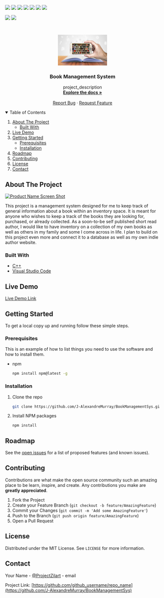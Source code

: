 
![](https://img.shields.io/badge/Excitement-High-red)
![](https://img.shields.io/badge/Maintained-Yes-indigo)
![](https://img.shields.io/badge/Pull_Requests-Accepting-yellow)
![](https://img.shields.io/github/forks/J-AlexandreMurray/BookManagementSys)
![](https://img.shields.io/github/contributors/J-AlexandreMurray/BookManagementSys)
![](https://img.shields.io/github/issues/J-AlexandreMurray/BookManagementSys)
![](https://img.shields.io/github/stars/J-AlexandreMurray/BookManagementSys)

![](https://img.shields.io/badge/Contributions-Accepting-pink)
![](https://img.shields.io/github/license/J-AlexandreMurray/BookManagementSys)
<br>


<!-- PROJECT LOGO -->

<br />
<p align="center">
  <a href="https://github.com/J-AlexandreMurray/BookManagementSys">
    <img src="https://github.com/J-AlexandreMurray/BookManagementSys/blob/main/BMSimages/digBooks.jpg" alt="Logo" width="160" height="100">
  </a>

  <h3 align="center">Book Management System</h3>

  <p align="center">
    project_description
    <br />
    <a href="https://github.com/J-AlexandreMurray/BookManagementSys"><strong>Explore the docs »</strong></a>
    <br />
    <br />
    <a href="https://github.com/J-AlexandreMurray/BookManagementSys/issues">Report Bug</a>
    ·
    <a href="https://github.com/J-AlexandreMurray/BookManagementSys/issues">Request Feature</a>
  </p>
</p>



<!-- TABLE OF CONTENTS -->

<details open="open">
  <summary>Table of Contents</summary>
  <ol>
    <li>
      <a href="#about-the-project">About The Project</a>
      <ul>
        <li><a href="#built-with">Built With</a></li>
      </ul>
    </li>
    <li><a href="#live-demo">Live Demo</a></li>
    <li>
      <a href="#getting-started">Getting Started</a>
      <ul>
        <li><a href="#prerequisites">Prerequisites</a></li>
        <li><a href="#installation">Installation</a></li>
      </ul>
    </li>
    <li><a href="#roadmap">Roadmap</a></li>
    <li><a href="#contributing">Contributing</a></li>
    <li><a href="#license">License</a></li>
    <li><a href="#contact">Contact</a></li>
  </ol>
</details>



<!-- ABOUT THE PROJECT -->
## About The Project

[![Product Name Screen Shot](preview/preview.png)](https://example.com)


This project is a management system designed for me to keep track of general information about a book within an inventory space. It is meant for anyone who wishes to keep a track of the books they are looking for, purchased, or already collected. As a soon-to-be self published short read author, I would like to have inventory on a collection of my own books as well as others in my family and some I come across in life. I plan to build on this project even more and connect it to a database as well as my own indie author website.  

### Built With

* [C++]()
* [Visual Studio Code]()


<!-- LIVE DEMO -->

## Live Demo

[Live Demo Link](https://example.com)


<!-- GETTING STARTED -->

## Getting Started

To get a local copy up and running follow these simple steps.

### Prerequisites

This is an example of how to list things you need to use the software and how to install them.
* npm
  ```sh
  npm install npm@latest -g
  ```

### Installation

1. Clone the repo
   ```sh
   git clone https://github.com/J-AlexandreMurray/BookManagementSys.git
   ```
2. Install NPM packages
   ```sh
   npm install
   ```


<!-- ROADMAP -->
## Roadmap

See the [open issues](https://github.com/J-AlexandreMurray/BookManagementSys/issues) for a list of proposed features (and known issues).



<!-- CONTRIBUTING -->
## Contributing

Contributions are what make the open source community such an amazing place to be learn, inspire, and create. Any contributions you make are **greatly appreciated**.

1. Fork the Project
2. Create your Feature Branch (`git checkout -b feature/AmazingFeature`)
3. Commit your Changes (`git commit -m 'Add some AmazingFeature'`)
4. Push to the Branch (`git push origin feature/AmazingFeature`)
5. Open a Pull Request



<!-- LICENSE -->
## License

Distributed under the MIT License. See `LICENSE` for more information.



<!-- CONTACT -->
## Contact

Your Name - [@ProjectZilart](https://twitter.com/ProjectZilart) - email

Project Link: [https://github.com/github_username/repo_name](https://github.com/J-AlexandreMurray/BookManagementSys)

